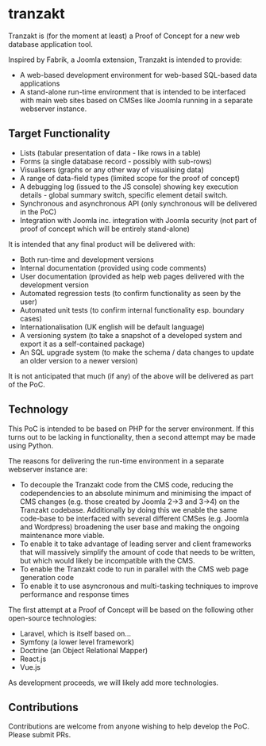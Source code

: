 # tranzakt
Tranzakt is (for the moment at least) a Proof of Concept for a new web database application tool.

Inspired by Fabrik, a Joomla extension, Tranzakt is intended to provide:

* A web-based development environment for web-based SQL-based data applications
* A stand-alone run-time environment that is intended to be interfaced with main web sites based on CMSes like Joomla running in a separate webserver instance.

## Target Functionality

* Lists (tabular presentation of data - like rows in a table)
* Forms (a single database record - possibly with sub-rows)
* Visualisers (graphs or any other way of visualising data)
* A range of data-field types (limited scope for the proof of concept)
* A debugging log (issued to the JS console) showing key execution details - global summary switch, specific element detail switch.
* Synchronous and asynchronous API (only synchronous will be delivered in the PoC) 
* Integration with Joomla inc. integration with Joomla security (not part of proof of concept which will be entirely stand-alone)

It is intended that any final product will be delivered with:

* Both run-time and development versions
* Internal documentation (provided using code comments)
* User documentation (provided as help web pages delivered with the development version
* Automated regression tests (to confirm functionality as seen by the user)
* Automated unit tests (to confirm internal functionality esp. boundary cases)
* Internationalisation (UK english will be default language)
* A versioning system (to take a snapshot of a developed system and export it as a self-contained package)
* An SQL upgrade system (to make the schema / data changes to update an older version to a newer version)

It is not anticipated that much (if any) of the above  will be delivered as part of the PoC.

## Technology
This PoC is intended to be based on PHP for the server environment. 
If this turns out to be lacking in functionality, then a second attempt may be made using Python.

The reasons for delivering the run-time environment in a separate webserver instance are:

* To decouple the Tranzakt code from the CMS code, 
reducing the codependencies to an absolute minimum and minimising the impact of CMS changes
(e.g. those created by Joomla 2->3 and 3->4) on the Tranzakt codebase.
Additionally by doing this we enable the same code-base to be interfaced with several different CMSes
(e.g. Joomla and Wordpress) broadening the user base and making the ongoing maintenance more viable.
* To enable it to take advantage of leading server and client frameworks that will 
massively simplify the amount of code that needs to be written,
but which would likely be incompatible with the CMS.
* To enable the Tranzakt code to run in parallel with the CMS web page generation code
* To enable it to use asyncronous and multi-tasking techniques to improve performance and response times

The first attempt at a Proof of Concept will be based on the following other open-source technologies:

* Laravel, which is itself based on...
* Symfony (a lower level framework)
* Doctrine (an Object Relational Mapper)
* React.js
* Vue.js

As development proceeds, we will likely add more technologies.

## Contributions
Contributions are welcome from anyone wishing to help develop the PoC. Please submit PRs.
